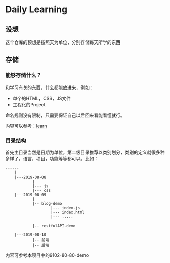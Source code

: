 # Daily Learning

## 设想
这个仓库的预想是按照天为单位，分别存储每天所学的东西

## 存储
### 能够存储什么？
和学习有关的东西，什么都能放进来，例如：
* 单个的HTML，CSS，JS文件
* 工程化的Project

命名规则没有限制，只需要保证自己以后回来看能看懂就行。

内容可以参考：[learn](https://github.com/SammyLiang97/learn)

### 目录结构
首先主目录当然是日期为单位，第二级目录推荐以类别划分，类别的定义就很多种多样了，语言，项目，功能等等都可以。比如：

```
------
    |
    |---2019-08-08
            |
            |--- js
            |--- css
    |---2019-08-09
            |
            |-- blog-demo
                    |--- index.js
                    |--- index.html
                    |--- .....

            |-- restfulAPI-demo

    |---2019-08-10
            |-- 前端
            |-- 后端
``` 
内容可参考本项目中的9102-80-80-demo
